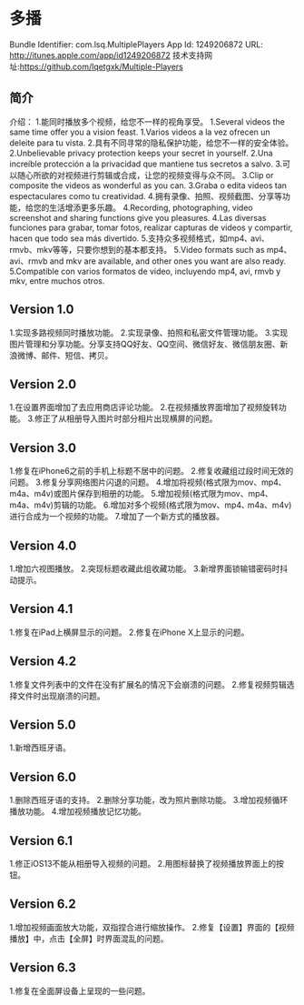 #  多播
 Bundle Identifier: com.lsq.MultiplePlayers
 App Id: 1249206872
 URL: http://itunes.apple.com/app/id1249206872
 技术支持网址:https://github.com/lqetgxk/Multiple-Players
 
 ## 简介
  介绍：
 1.能同时播放多个视频，给您不一样的视角享受。
 1.Several videos the same time offer you a vision feast.
 1.Varios videos a la vez ofrecen un deleite para tu vista.
 2.具有不同寻常的隐私保护功能，给您不一样的安全体验。
 2.Unbelievable privacy protection keeps your secret in yourself.
 2.Una increíble protección a la privacidad que mantiene tus secretos a salvo.
 3.可以随心所欲的对视频进行剪辑或合成，让您的视频变得与众不同。
 3.Clip or composite the videos as wonderful as you can.
 3.Graba o edita videos tan espectaculares como tu creatividad.
 4.拥有录像、拍照、视频截图、分享等功能，给您的生活增添更多乐趣。
 4.Recording, photographing, video screenshot and sharing functions give you pleasures.
 4.Las diversas funciones para grabar, tomar fotos, realizar capturas de videos y compartir, hacen que todo sea más divertido.
 5.支持众多视频格式，如mp4､ avi、rmvb、mkv等等，只要你想到的基本都支持。
 5.Video formats such as mp4､ avi、rmvb and mkv are available, and other ones you want are also ready.
 5.Compatible con varios formatos de video, incluyendo mp4, avi, rmvb y mkv, entre muchos otros.
 
 ## Version 1.0
 1.实现多路视频同时播放功能。
 2.实现录像、拍照和私密文件管理功能。
 3.实现图片管理和分享功能。分享支持QQ好友、QQ空间、微信好友、微信朋友圈、新浪微博、邮件、短信、拷贝。
 
 ## Version 2.0
 1.在设置界面增加了去应用商店评论功能。
 2.在视频播放界面增加了视频旋转功能。
 3.修正了从相册导入图片时部分相片出现横屏的问题。
 
 ## Version 3.0
 1.修复在iPhone6之前的手机上标题不居中的问题。
 2.修复收藏组过段时间无效的问题。
 3.修复分享网络图片闪退的问题。
 4.增加将视频(格式限为mov、mp4､ m4a、m4v)或图片保存到相册的功能。
 5.增加视频(格式限为mov、mp4､ m4a、m4v)剪辑的功能。
 6.增加对多个视频(格式限为mov、mp4､ m4a、m4v)进行合成为一个视频的功能。
 7.增加了一个新方式的播放器。
 
 ## Version 4.0
 1.增加六视图播放。
 2.突现标题收藏此组收藏功能。
 3.新增界面锁输错密码时抖动提示。
 
 ## Version 4.1
 1.修复在iPad上横屏显示的问题。
 2.修复在iPhone X上显示的问题。
 
 ## Version 4.2
 1.修复文件列表中的文件在没有扩展名的情况下会崩溃的问题。
 2.修复视频剪辑选择文件时出现崩溃的问题。
 
 ## Version 5.0
 1.新增西班牙语。
 
 ## Version 6.0
 1.删除西班牙语的支持。
 2.删除分享功能，改为照片删除功能。
 3.增加视频循环播放功能。
 4.增加视频播放记忆功能。
 
 ## Version 6.1
 1.修正iOS13不能从相册导入视频的问题。
 2.用图标替换了视频播放界面上的按钮。
 
 ## Version 6.2
 1.增加视频画面放大功能，双指捏合进行缩放操作。
 2.修复【设置】界面的【视频播放】中，点击【全屏】时界面混乱的问题。
 
 ## Version 6.3
 1.修复在全面屏设备上呈现的一些问题。

